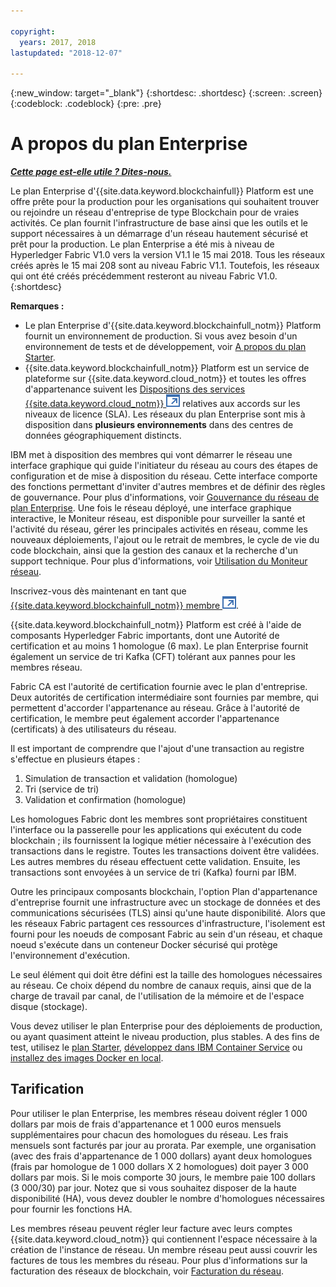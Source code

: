 ```yaml
---

copyright:
  years: 2017, 2018
lastupdated: "2018-12-07"

---
```


{:new_window: target="_blank"}
{:shortdesc: .shortdesc}
{:screen: .screen}
{:codeblock: .codeblock}
{:pre: .pre}

# A propos du plan Enterprise


***[Cette page est-elle utile ? Dites-nous.](https://www.surveygizmo.com/s3/4501493/IBM-Blockchain-Documentation)***


Le plan Enterprise d'{{site.data.keyword.blockchainfull}} Platform est une offre prête pour la production pour les organisations qui souhaitent trouver ou rejoindre un réseau d'entreprise de type Blockchain pour de vraies activités. Ce plan fournit l'infrastructure de base ainsi que les outils et le support nécessaires à un démarrage d'un réseau hautement sécurisé et prêt pour la production. Le plan Enterprise a été mis à niveau de Hyperledger Fabric V1.0 vers la version V1.1 le 15 mai 2018. Tous les réseaux créés après le 15 mai 208 sont au niveau Fabric V1.1. Toutefois, les réseaux qui ont été créés précédemment resteront au niveau Fabric V1.0.
{:shortdesc}

**Remarques :**
- Le plan Enterprise d'{{site.data.keyword.blockchainfull_notm}} Platform fournit un environnement de production. Si vous avez besoin d'un environnement de tests et de développement, voir [A propos du plan Starter](starter_plan.html).
- {{site.data.keyword.blockchainfull_notm}} Platform est un service de plateforme sur {{site.data.keyword.cloud_notm}} et toutes les offres d'appartenance suivent les [Dispositions des services {{site.data.keyword.cloud_notm}} ![Icône de lien externe](images/external_link.svg "Icône de lien externe")](https://www-03.ibm.com/software/sla/sladb.nsf/sla/bm-6605-13 "Dispositions des services {{site.data.keyword.cloud_notm}}") relatives aux accords sur les niveaux de licence (SLA). Les réseaux du plan Enterprise sont mis à disposition dans **plusieurs environnements** dans des centres de données géographiquement distincts.

IBM met à disposition des membres qui vont démarrer le réseau une interface graphique qui guide l'initiateur du réseau au cours des étapes de configuration et de mise à disposition du réseau. Cette interface comporte des fonctions permettant d'inviter d'autres membres et de définir des règles de gouvernance. Pour plus d'informations, voir [Gouvernance du réseau de plan Enterprise](get_start.html). Une fois le réseau déployé, une interface graphique interactive, le Moniteur réseau, est disponible pour surveiller la santé et l'activité du réseau, gérer les principales activités en réseau, comme les nouveaux déploiements, l'ajout ou le retrait de membres, le cycle de vie du code blockchain, ainsi que la gestion des canaux et la recherche d'un support technique. Pour plus d'informations, voir [Utilisation du Moniteur réseau](v10_dashboard.html).

Inscrivez-vous dès maintenant en tant que [{{site.data.keyword.blockchainfull_notm}} membre ![Icône de lien externe](images/external_link.svg "Icône de lien externe")](https://console.bluemix.net/catalog/services/blockchain?env_id=ibm:yp:us-south&taxonomyNavigation=apps).

{{site.data.keyword.blockchainfull_notm}} Platform est créé à l'aide de composants Hyperledger Fabric importants, dont une Autorité de certification et au moins 1 homologue (6 max).  Le plan Enterprise fournit également un service de tri Kafka (CFT) tolérant aux pannes pour les membres réseau.

Fabric CA est l'autorité de certification fournie avec le plan d'entreprise. Deux autorités de certification intermédiaire sont fournies par membre, qui permettent d'accorder l'appartenance au réseau. Grâce à l'autorité de certification, le membre peut également accorder l'appartenance (certificats) à des utilisateurs du réseau.

Il est important de comprendre que l'ajout d'une transaction au registre s'effectue en plusieurs étapes :  
1. Simulation de transaction et validation (homologue)
2. Tri (service de tri)
3. Validation et confirmation (homologue)

Les homologues Fabric dont les membres sont propriétaires constituent l'interface ou la passerelle pour les applications qui exécutent du code blockchain ; ils fournissent la logique métier nécessaire à l'exécution des transactions dans le registre.  Toutes les transactions doivent être validées. Les autres membres du réseau effectuent cette validation. Ensuite, les transactions sont envoyées à un service de tri (Kafka) fourni par IBM.

Outre les principaux composants blockchain, l'option Plan d'appartenance d'entreprise
fournit une infrastructure avec un stockage de données et des communications sécurisées (TLS) ainsi qu'une haute disponibilité.  Alors que les réseaux Fabric partagent ces ressources d'infrastructure, l'isolement est fourni pour les noeuds de composant Fabric au sein d'un réseau, et chaque noeud s'exécute dans un conteneur Docker sécurisé qui protège l'environnement d'exécution.

Le seul élément qui doit être défini est la taille des homologues nécessaires au réseau. Ce choix dépend du nombre de canaux requis, ainsi que de la charge de travail par canal, de l'utilisation de la mémoire et de l'espace disque (stockage).

Vous devez utiliser le plan Enterprise pour des déploiements de production, ou ayant quasiment atteint le niveau production, plus stables. A des fins de test, utilisez le [plan Starter](starter_plan.html), [développez dans IBM Container Service](https://ibm-blockchain.github.io/) ou [installez des images Docker en local](http://hyperledger-fabric.readthedocs.io/en/release-1.1/build_network.html).

<!--- The Enterprise plan provides the ordering service and CA. The membership fee is $1,000, and a per peer fee of $1,000 that is associated with the network. If you want to have high availability (HA), you must purchase an additional peer to provide the HA capabilities. For example, one organization (associated membership fee of $1,000) of two peers ($1,000 X 2 peers) with HA ($1,000 X 2 HA peers) requires a monthly charge of $5,000.  --->

## Tarification  
Pour utiliser le plan Enterprise, les membres réseau doivent régler 1 000 dollars par mois de frais d'appartenance et 1 000 euros mensuels supplémentaires pour chacun des homologues du réseau.  Les frais mensuels sont facturés par jour au prorata.  Par exemple, une organisation (avec des frais d'appartenance de 1 000 dollars) ayant deux homologues (frais par homologue de 1 000 dollars X 2 homologues) doit payer 3 000 dollars par mois.  Si le mois comporte 30 jours, le membre paie 100 dollars (3 000/30) par jour.  Notez que si vous souhaitez disposer de la haute disponibilité (HA), vous devez doubler le nombre d'homologues nécessaires pour fournir les fonctions HA.

Les membres réseau peuvent régler leur facture avec leurs comptes {{site.data.keyword.cloud_notm}} qui contiennent l'espace nécessaire à la création de l'instance de réseau. Un membre réseau peut aussi couvrir les factures de tous les membres du réseau. Pour plus d'informations sur la facturation des réseaux de blockchain, voir [Facturation du réseau](howto/paying_mode.html).
